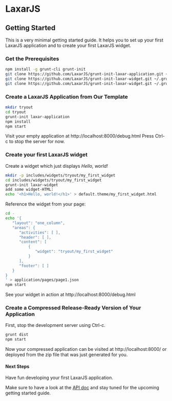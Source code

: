 # LaxarJS

## Getting Started

This is a very minimal getting started guide. It helps you to set up your first LaxarJS application and to create your first LaxarJS widget.


### Get the Prerequisites

```sh
npm install -g grunt-cli grunt-init
git clone https://github.com/LaxarJS/grunt-init-laxar-application.git ~/.grunt-init/laxar-application
git clone https://github.com/LaxarJS/grunt-init-laxar-widget.git ~/.grunt-init/laxar-widget
git clone https://github.com/LaxarJS/grunt-init-laxar-widget.git ~/.grunt-init/laxar-activity
```

### Create a LaxarJS Application from Our Template

```sh
mkdir tryout
cd tryout
grunt-init laxar-application
npm install
npm start
```
Visit your empty application at http://localhost:8000/debug.html
Press Ctrl-c to stop the server for now.


### Create your first LaxarJS widget

Create a widget which just displays _Hello, world!_
```sh
mkdir -p includes/widgets/tryout/my_first_widget
cd includes/widgets/tryout/my_first_widget
grunt-init laxar-widget
add some widget-HTML:
echo '<h1>Hello, world!</h1>' > default.theme/my_first_widget.html
```

Reference the widget from your page:
```sh
cd -
echo '{
   "layout": "one_column",
   "areas": {
      "activities": [ ],
      "header": [ ],
      "content": [
          {
             "widget": "tryout/my_first_widget"
          }
      ],
      "footer": [ ]
   }
}
' > application/pages/page1.json
npm start
```
See your widget in action at http://localhost:8000/debug.html


### Create a Compressed Release-Ready Version of Your Application
First, stop the development server using Ctrl-c.
```sh
grunt dist
npm start
```
Now your compressed application can be visited at http://localhost:8000/ or deployed from the zip file that was just generated for you.

#### Next Steps
Have fun developing your first LaxarJS application.

Make sure to have a look at the [API doc](docs/api/index.md) and stay tuned for the upcoming getting started guide.

